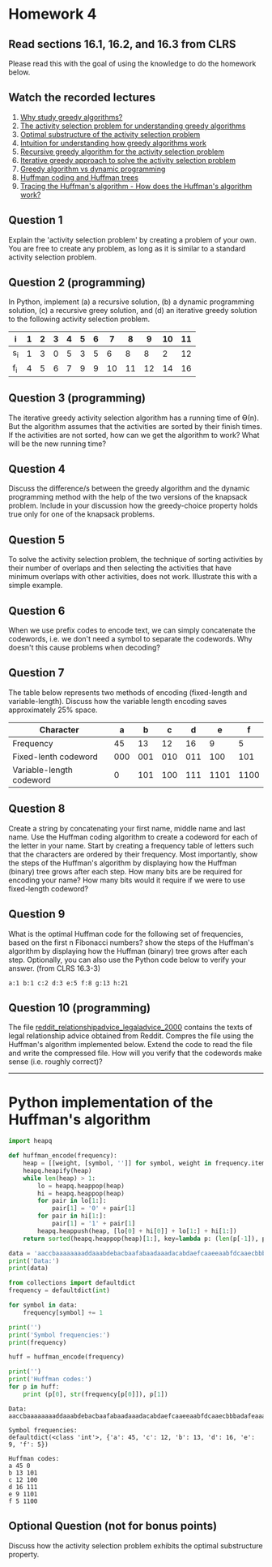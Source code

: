 # Homework 4

## Read sections 16.1, 16.2, and 16.3 from CLRS
Please read this with the goal of using the knowledge to do the homework below.

## Watch the recorded lectures
1. [Why study greedy algorithms?](https://youtu.be/gHWxmb_nVpY)
1. [The activity selection problem for understanding greedy algorithms](https://youtu.be/tEfVXgrP6WU)
1. [Optimal substructure of the activity selection problem](https://youtu.be/LmlHHSr7gys)
1. [Intuition for understanding how greedy algorithms work](https://youtu.be/BWlXudP7Unk)
1. [Recursive greedy algorithm for the activity selection problem](https://youtu.be/alybycFq2mU)
1. [Iterative greedy approach to solve the activity selection problem](https://youtu.be/VPkTE5XoYQ0)
1. [Greedy algorithm vs dynamic programming]()
1. [Huffman coding and Huffman trees](https://youtu.be/JsTptu56GM8)
1. [Tracing the Huffman's algorithm - How does the Huffman's algorithm work?](https://youtu.be/qE4tfsiTGjE)

## Question 1
Explain the 'activity selection problem' by creating a problem of your own. You are free to create any problem, as long as it is similar to a standard activity selection problem.

## Question 2 (programming)
In Python, implement (a) a recursive solution, (b) a dynamic programming solution, (c) a recursive greey solution, and (d) an iterative greedy solution to the following activity selection problem.

i  |  1 |  2 |  3 | 4 | 5 | 6 | 7 | 8 | 9 | 10 | 11
-- | -- | -- | -- | -- | -- | -- | -- | -- | -- | --  | --
s<sub>i</sub> |  1 |  3 |  0 | 5 | 3 | 5 | 6 | 8 | 8 | 2 | 12 
f<sub>i</sub> |  4 |  5 |  6 | 7 | 9 | 9 | 10 | 11 | 12 | 14 | 16

## Question 3 (programming)
The iterative greedy activity selection algorithm has a running time of Ө(n). But the algorithm assumes that the activities are sorted by their finish times. If the activities are not sorted, how can we get the algorithm to work? What will be the new running time?

## Question 4
Discuss the difference/s between the greedy algorithm and the dynamic programming method with the help of the two versions of the knapsack problem. Include in your discussion how the greedy-choice property holds true only for one of the knapsack problems.

## Question 5 
To solve the activity selection problem, the technique of sorting activities by their number of overlaps and then selecting the activities that have minimum overlaps with other activities, does not work. Illustrate this with a simple example.

## Question 6
When we use prefix codes to encode text, we can simply concatenate the codewords, i.e. we don't need a symbol to separate the codewords. Why doesn't this cause problems when decoding?

## Question 7
The table below represents two methods of encoding (fixed-length and variable-length). Discuss how the variable length encoding saves approximately 25% space.

Character |  a |  b |  c |  d |  e |  f 
-- | -- | -- | -- | -- | -- | -- 
Frequency | 45 | 13 | 12 | 16 | 9 | 5
Fixed-lenth codeword | 000 | 001 | 010 | 011 | 100 | 101
Variable-length codeword |  0 |  101 | 100 | 111 | 1101 | 1100

## Question 8
Create a string by concatenating your first name, middle name and last name. Use the Huffman coding algorithm to create a codeword for each of the letter in your name. Start by creating a frequency table of letters such that the characters are ordered by their frequency. Most importantly, show the steps of the Huffman's algorithm by displaying how the Huffman (binary) tree grows after each step. How many bits are be required for encoding your name? How many bits would it require if we were to use fixed-length codeword?

## Question 9 
What is the optimal Huffman code for the following set of frequencies, based on the first n Fibonacci numbers? show the steps of the Huffman's algorithm by displaying how the Huffman (binary) tree grows after each step. Optionally, you can also use the Python code below to verify your answer. (from CLRS 16.3-3)
```
a:1 b:1 c:2 d:3 e:5 f:8 g:13 h:21
```

## Question 10 (programming)
The file [reddit_relationshipadvice_legaladvice_2000](./reddit_relationshipadvice_legaladvice_2000.txt) contains the texts of legal relationship advice obtained from Reddit. Compres the file using the Huffman's algorithm implemented below. Extend the code to read the file and write the compressed file. How will you verify that the codewords make sense (i.e. roughly correct)?

----
# Python implementation of the Huffman's algorithm 
```python
import heapq

def huffman_encode(frequency):
    heap = [[weight, [symbol, '']] for symbol, weight in frequency.items()]
    heapq.heapify(heap)
    while len(heap) > 1:
        lo = heapq.heappop(heap)
        hi = heapq.heappop(heap)
        for pair in lo[1:]:
            pair[1] = '0' + pair[1]
        for pair in hi[1:]:
            pair[1] = '1' + pair[1]
        heapq.heappush(heap, [lo[0] + hi[0]] + lo[1:] + hi[1:])
    return sorted(heapq.heappop(heap)[1:], key=lambda p: (len(p[-1]), p))

data = 'aaccbaaaaaaaaddaaabdebacbaafabaadaaadacabdaefcaaeeaabfdcaaecbbbadafeaaaadadfbdcdabdeccdcadaadbaeaaec'
print('Data:')
print(data)

from collections import defaultdict
frequency = defaultdict(int)

for symbol in data:
    frequency[symbol] += 1

print('')
print('Symbol frequencies:')
print(frequency)

huff = huffman_encode(frequency)

print('')
print('Huffman codes:')
for p in huff:
    print (p[0], str(frequency[p[0]]), p[1])
```
```
Data:
aaccbaaaaaaaaddaaabdebacbaafabaadaaadacabdaefcaaeeaabfdcaaecbbbadafeaaaadadfbdcdabdeccdcadaadbaeaaec

Symbol frequencies:
defaultdict(<class 'int'>, {'a': 45, 'c': 12, 'b': 13, 'd': 16, 'e': 9, 'f': 5})

Huffman codes:
a 45 0
b 13 101
c 12 100
d 16 111
e 9 1101
f 5 1100
```

## Optional Question (not for bonus points)
Discuss how the activity selection problem exhibits the optimal substructure property.

